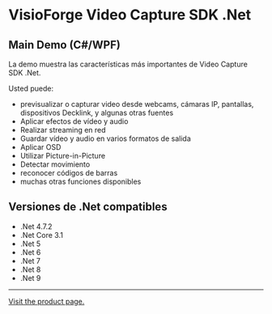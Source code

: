 ﻿# VisioForge Video Capture SDK .Net

## Main Demo (C#/WPF)

La demo muestra las características más importantes de Video Capture SDK .Net.

Usted puede:

* previsualizar o capturar video desde webcams, cámaras IP, pantallas, dispositivos Decklink, y algunas otras fuentes
* Aplicar efectos de vídeo y audio
* Realizar streaming en red
* Guardar vídeo y audio en varios formatos de salida
* Aplicar OSD
* Utilizar Picture-in-Picture
* Detectar movimiento
* reconocer códigos de barras
* muchas otras funciones disponibles

## Versiones de .Net compatibles

* .Net 4.7.2
* .Net Core 3.1
* .Net 5
* .Net 6
* .Net 7
* .Net 8
* .Net 9
  
---

[Visit the product page.](https://www.visioforge.com/video-capture-sdk-net)

